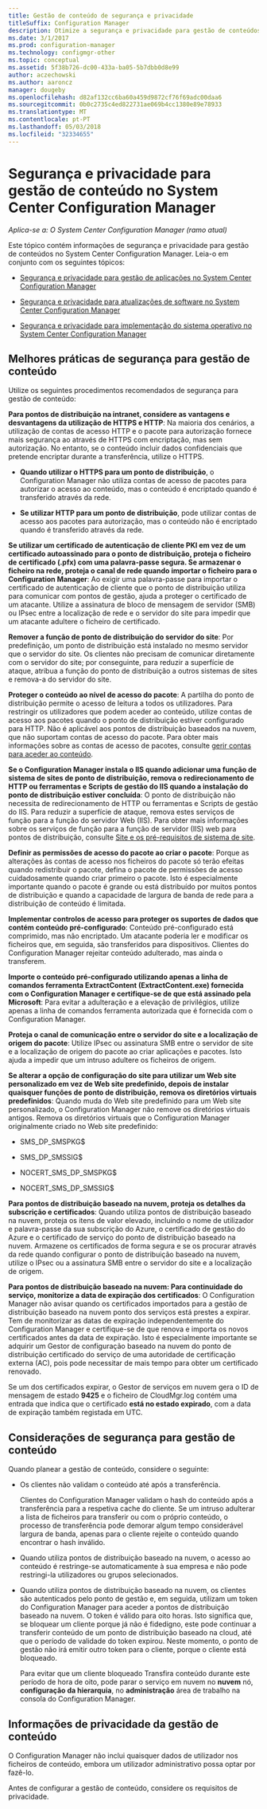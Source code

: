 ```yaml
---
title: Gestão de conteúdo de segurança e privacidade
titleSuffix: Configuration Manager
description: Otimize a segurança e privacidade para gestão de conteúdos no System Center Configuration Manager.
ms.date: 3/1/2017
ms.prod: configuration-manager
ms.technology: configmgr-other
ms.topic: conceptual
ms.assetid: 5f38b726-dc00-433a-ba05-5b7dbb0d8e99
author: aczechowski
ms.author: aaroncz
manager: dougeby
ms.openlocfilehash: d82af132cc6ba60a459d9872cf76f69adc00daa6
ms.sourcegitcommit: 0b0c2735c4ed822731ae069b4cc1380e89e78933
ms.translationtype: MT
ms.contentlocale: pt-PT
ms.lasthandoff: 05/03/2018
ms.locfileid: "32334655"
---
```

# <a name="security-and-privacy-for-content-management-for-system-center-configuration-manager"></a>Segurança e privacidade para gestão de conteúdo no System Center Configuration Manager

*Aplica-se a: O System Center Configuration Manager (ramo atual)*

Este tópico contém informações de segurança e privacidade para gestão de conteúdos no System Center Configuration Manager. Leia-o em conjunto com os seguintes tópicos:  

-   [Segurança e privacidade para gestão de aplicações no System Center Configuration Manager](../../../apps/plan-design/security-and-privacy-for-application-management.md)  

-   [Segurança e privacidade para atualizações de software no System Center Configuration Manager](/sccm/sum/plan-design/security-and-privacy-for-software-updates)  

-   [Segurança e privacidade para implementação do sistema operativo no System Center Configuration Manager](../../../osd/plan-design/security-and-privacy-for-operating-system-deployment.md)  

##  <a name="BKMK_Security_ContentManagement"></a> Melhores práticas de segurança para gestão de conteúdo  
 Utilize os seguintes procedimentos recomendados de segurança para gestão de conteúdo:  

 **Para pontos de distribuição na intranet, considere as vantagens e desvantagens da utilização de HTTPS e HTTP**: Na maioria dos cenários, a utilização de contas de acesso HTTP e o pacote para autorização fornece mais segurança ao através de HTTPS com encriptação, mas sem autorização. No entanto, se o conteúdo incluir dados confidenciais que pretende encriptar durante a transferência, utilize o HTTPS.  

-   **Quando utilizar o HTTPS para um ponto de distribuição**, o Configuration Manager não utiliza contas de acesso de pacotes para autorizar o acesso ao conteúdo, mas o conteúdo é encriptado quando é transferido através da rede.  

-   **Se utilizar HTTP para um ponto de distribuição**, pode utilizar contas de acesso aos pacotes para autorização, mas o conteúdo não é encriptado quando é transferido através da rede.  


**Se utilizar um certificado de autenticação de cliente PKI em vez de um certificado autoassinado para o ponto de distribuição, proteja o ficheiro de certificado (.pfx) com uma palavra-passe segura. Se armazenar o ficheiro na rede, proteja o canal de rede quando importar o ficheiro para o Configuration Manager**: Ao exigir uma palavra-passe para importar o certificado de autenticação de cliente que o ponto de distribuição utiliza para comunicar com pontos de gestão, ajuda a proteger o certificado de um atacante. Utilize a assinatura de bloco de mensagem de servidor (SMB) ou IPsec entre a localização de rede e o servidor do site para impedir que um atacante adultere o ficheiro de certificado.  

**Remover a função de ponto de distribuição do servidor do site**: Por predefinição, um ponto de distribuição está instalado no mesmo servidor que o servidor do site. Os clientes não precisam de comunicar diretamente com o servidor do site; por conseguinte, para reduzir a superfície de ataque, atribua a função do ponto de distribuição a outros sistemas de sites e remova-a do servidor do site.  

**Proteger o conteúdo ao nível de acesso do pacote**: A partilha do ponto de distribuição permite o acesso de leitura a todos os utilizadores. Para restringir os utilizadores que podem aceder ao conteúdo, utilize contas de acesso aos pacotes quando o ponto de distribuição estiver configurado para HTTP. Não é aplicável aos pontos de distribuição baseados na nuvem, que não suportam contas de acesso do pacote. Para obter mais informações sobre as contas de acesso de pacotes, consulte [gerir contas para aceder ao conteúdo](../../../core/plan-design/hierarchy/manage-accounts-to-access-content.md).


**Se o Configuration Manager instala o IIS quando adicionar uma função de sistema de sites de ponto de distribuição, remova o redirecionamento de HTTP ou ferramentas e Scripts de gestão do IIS quando a instalação do ponto de distribuição estiver concluída**: O ponto de distribuição não necessita de redirecionamento de HTTP ou ferramentas e Scripts de gestão do IIS. Para reduzir a superfície de ataque, remova estes serviços de função para a função do servidor Web (IIS).  Para obter mais informações sobre os serviços de função para a função de servidor (IIS) web para pontos de distribuição, consulte [Site e os pré-requisitos de sistema de site](/sccm/core/plan-design/configs/site-and-site-system-prerequisites).  

**Definir as permissões de acesso do pacote ao criar o pacote**: Porque as alterações às contas de acesso nos ficheiros do pacote só terão efeitas quando redistribuir o pacote, defina o pacote de permissões de acesso cuidadosamente quando criar primeiro o pacote. Isto é especialmente importante quando o pacote é grande ou está distribuído por muitos pontos de distribuição e quando a capacidade de largura de banda de rede para a distribuição de conteúdo é limitada.  

**Implementar controlos de acesso para proteger os suportes de dados que contém conteúdo pré-configurado**: Conteúdo pré-configurado está comprimido, mas não encriptado. Um atacante poderia ler e modificar os ficheiros que, em seguida, são transferidos para dispositivos. Clientes do Configuration Manager rejeitar conteúdo adulterado, mas ainda o transferem.  

**Importe o conteúdo pré-configurado utilizando apenas a linha de comandos ferramenta ExtractContent (ExtractContent.exe) fornecida com o Configuration Manager e certifique-se de que está assinado pela Microsoft**: Para evitar a adulteração e a elevação de privilégios, utilize apenas a linha de comandos ferramenta autorizada que é fornecida com o Configuration Manager.  

**Proteja o canal de comunicação entre o servidor do site e a localização de origem do pacote**: Utilize IPsec ou assinatura SMB entre o servidor de site e a localização de origem do pacote ao criar aplicações e pacotes. Isto ajuda a impedir que um intruso adultere os ficheiros de origem.  

**Se alterar a opção de configuração do site para utilizar um Web site personalizado em vez de Web site predefinido, depois de instalar quaisquer funções de ponto de distribuição, remova os diretórios virtuais predefinidos**: Quando muda do Web site predefinido para um Web site personalizado, o Configuration Manager não remove os diretórios virtuais antigos. Remova os diretórios virtuais que o Configuration Manager originalmente criado no Web site predefinido:  

-   SMS_DP_SMSPKG$  

-   SMS_DP_SMSSIG$  

-   NOCERT_SMS_DP_SMSPKG$  

-   NOCERT_SMS_DP_SMSSIG$  

**Para pontos de distribuição baseado na nuvem, proteja os detalhes da subscrição e certificados**: Quando utiliza pontos de distribuição baseado na nuvem, proteja os itens de valor elevado, incluindo o nome de utilizador e palavra-passe da sua subscrição do Azure, o certificado de gestão do Azure e o certificado de serviço do ponto de distribuição baseado na nuvem. Armazene os certificados de forma segura e se os procurar através da rede quando configurar o ponto de distribuição baseado na nuvem, utilize o IPsec ou a assinatura SMB entre o servidor do site e a localização de origem.  

**Para pontos de distribuição baseado na nuvem: Para continuidade do serviço, monitorize a data de expiração dos certificados**: O Configuration Manager não avisar quando os certificados importados para a gestão de distribuição baseado na nuvem ponto dos serviços está prestes a expirar. Tem de monitorizar as datas de expiração independentemente do Configuration Manager e certifique-se de que renova e importa os novos certificados antes da data de expiração. Isto é especialmente importante se adquirir um Gestor de configuração baseado na nuvem do ponto de distribuição certificado do serviço de uma autoridade de certificação externa (AC), pois pode necessitar de mais tempo para obter um certificado renovado.  

 Se um dos certificados expirar, o Gestor de serviços em nuvem gera o ID de mensagem de estado **9425** e o ficheiro de CloudMgr.log contém uma entrada que indica que o certificado **está no estado expirado**, com a data de expiração também registada em UTC.  

## <a name="security-considerations-for-content-management"></a>Considerações de segurança para gestão de conteúdo  
Quando planear a gestão de conteúdo, considere o seguinte:  

-   Os clientes não validam o conteúdo até após a transferência.  

     Clientes do Configuration Manager validam o hash do conteúdo após a transferência para a respetiva cache do cliente. Se um intruso adulterar a lista de ficheiros para transferir ou com o próprio conteúdo, o processo de transferência pode demorar algum tempo considerável largura de banda, apenas para o cliente rejeite o conteúdo quando encontrar o hash inválido.  

-   Quando utiliza pontos de distribuição baseado na nuvem, o acesso ao conteúdo é restringe-se automaticamente à sua empresa e não pode restringi-la utilizadores ou grupos selecionados.  

-   Quando utiliza pontos de distribuição baseado na nuvem, os clientes são autenticados pelo ponto de gestão e, em seguida, utilizam um token do Configuration Manager para aceder a pontos de distribuição baseado na nuvem. O token é válido para oito horas. Isto significa que, se bloquear um cliente porque já não é fidedigno, este pode continuar a transferir conteúdo de um ponto de distribuição baseado na cloud, até que o período de validade do token expirou. Neste momento, o ponto de gestão não irá emitir outro token para o cliente, porque o cliente está bloqueado.  

     Para evitar que um cliente bloqueado Transfira conteúdo durante este período de hora de oito, pode parar o serviço em nuvem no **nuvem** nó, **configuração da hierarquia**, no **administração** área de trabalho na consola do Configuration Manager.  

##  <a name="BKMK_Privacy_ContentManagement"></a> Informações de privacidade da gestão de conteúdo  
 O Configuration Manager não inclui quaisquer dados de utilizador nos ficheiros de conteúdo, embora um utilizador administrativo possa optar por fazê-lo.  

 Antes de configurar a gestão de conteúdo, considere os requisitos de privacidade.  
